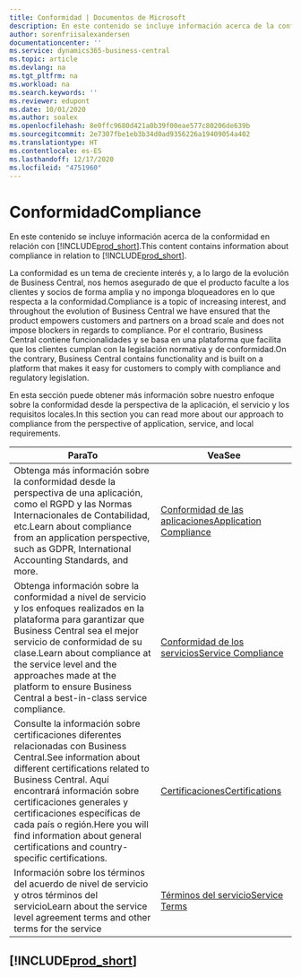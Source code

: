 ```yaml
---
title: Conformidad | Documentos de Microsoft
description: En este contenido se incluye información acerca de la conformidad en relación con Business Central.
author: sorenfriisalexandersen
documentationcenter: ''
ms.service: dynamics365-business-central
ms.topic: article
ms.devlang: na
ms.tgt_pltfrm: na
ms.workload: na
ms.search.keywords: ''
ms.reviewer: edupont
ms.date: 10/01/2020
ms.author: soalex
ms.openlocfilehash: 8e0ffc9680d421a0b39f00eae577c80206de639b
ms.sourcegitcommit: 2e7307fbe1eb3b34d0ad9356226a19409054a402
ms.translationtype: HT
ms.contentlocale: es-ES
ms.lasthandoff: 12/17/2020
ms.locfileid: "4751960"
---
```

# <a name="compliance"></a><span data-ttu-id="d7edd-103">Conformidad</span><span class="sxs-lookup"><span data-stu-id="d7edd-103">Compliance</span></span>

<span data-ttu-id="d7edd-104">En este contenido se incluye información acerca de la conformidad en relación con [!INCLUDE[prod_short](../includes/prod_short.md)].</span><span class="sxs-lookup"><span data-stu-id="d7edd-104">This content contains information about compliance in relation to [!INCLUDE[prod_short](../includes/prod_short.md)].</span></span>  

<span data-ttu-id="d7edd-105">La conformidad es un tema de creciente interés y, a lo largo de la evolución de Business Central, nos hemos asegurado de que el producto faculte a los clientes y socios de forma amplia y no imponga bloqueadores en lo que respecta a la conformidad.</span><span class="sxs-lookup"><span data-stu-id="d7edd-105">Compliance is a topic of increasing interest, and throughout the evolution of Business Central we have ensured that the product empowers customers and partners on a broad scale and does not impose blockers in regards to compliance.</span></span> <span data-ttu-id="d7edd-106">Por el contrario, Business Central contiene funcionalidades y se basa en una plataforma que facilita que los clientes cumplan con la legislación normativa y de conformidad.</span><span class="sxs-lookup"><span data-stu-id="d7edd-106">On the contrary, Business Central contains functionality and is built on a platform that makes it easy for customers to comply with compliance and regulatory legislation.</span></span>

<span data-ttu-id="d7edd-107">En esta sección puede obtener más información sobre nuestro enfoque sobre la conformidad desde la perspectiva de la aplicación, el servicio y los requisitos locales.</span><span class="sxs-lookup"><span data-stu-id="d7edd-107">In this section you can read more about our approach to compliance from the perspective of application, service, and local  requirements.</span></span>

|<span data-ttu-id="d7edd-108">**Para**</span><span class="sxs-lookup"><span data-stu-id="d7edd-108">**To**</span></span>|<span data-ttu-id="d7edd-109">**Vea**</span><span class="sxs-lookup"><span data-stu-id="d7edd-109">**See**</span></span>|  
|------------|-------------|  
|<span data-ttu-id="d7edd-110">Obtenga más información sobre la conformidad desde la perspectiva de una aplicación, como el RGPD y las Normas Internacionales de Contabilidad, etc.</span><span class="sxs-lookup"><span data-stu-id="d7edd-110">Learn about compliance from an application perspective, such as GDPR, International Accounting Standards, and more.</span></span>|[<span data-ttu-id="d7edd-111">Conformidad de las aplicaciones</span><span class="sxs-lookup"><span data-stu-id="d7edd-111">Application Compliance</span></span>](compliance-application-compliance.md)|  
|<span data-ttu-id="d7edd-112">Obtenga información sobre la conformidad a nivel de servicio y los enfoques realizados en la plataforma para garantizar que Business Central sea el mejor servicio de conformidad de su clase.</span><span class="sxs-lookup"><span data-stu-id="d7edd-112">Learn about compliance at the service level and the approaches made at the platform to ensure Business Central a best-in-class service compliance.</span></span>|[<span data-ttu-id="d7edd-113">Conformidad de los servicios</span><span class="sxs-lookup"><span data-stu-id="d7edd-113">Service Compliance</span></span>](compliance-service-compliance.md)|  
|<span data-ttu-id="d7edd-114">Consulte la información sobre certificaciones diferentes relacionadas con Business Central.</span><span class="sxs-lookup"><span data-stu-id="d7edd-114">See information about different certifications related to Business Central.</span></span> <span data-ttu-id="d7edd-115">Aquí encontrará información sobre certificaciones generales y certificaciones específicas de cada país o región.</span><span class="sxs-lookup"><span data-stu-id="d7edd-115">Here you will find information about general certifications and country-specific certifications.</span></span>|[<span data-ttu-id="d7edd-116">Certificaciones</span><span class="sxs-lookup"><span data-stu-id="d7edd-116">Certifications</span></span>](compliance-certifications.md)|  
|<span data-ttu-id="d7edd-117">Información sobre los términos del acuerdo de nivel de servicio y otros términos del servicio</span><span class="sxs-lookup"><span data-stu-id="d7edd-117">Learn about the service level agreement terms and other terms for the service</span></span>|[<span data-ttu-id="d7edd-118">Términos del servicio</span><span class="sxs-lookup"><span data-stu-id="d7edd-118">Service Terms</span></span>](compliance-service-compliance.md#service-terms)|  

## [!INCLUDE[prod_short](../includes/free_trial_md.md)]  
